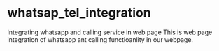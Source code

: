# whatsap_tel_integration
Integrating whatsapp and calling service in web page
This is web page integration of whatsapp ant calling functioanlity in our webpage.
